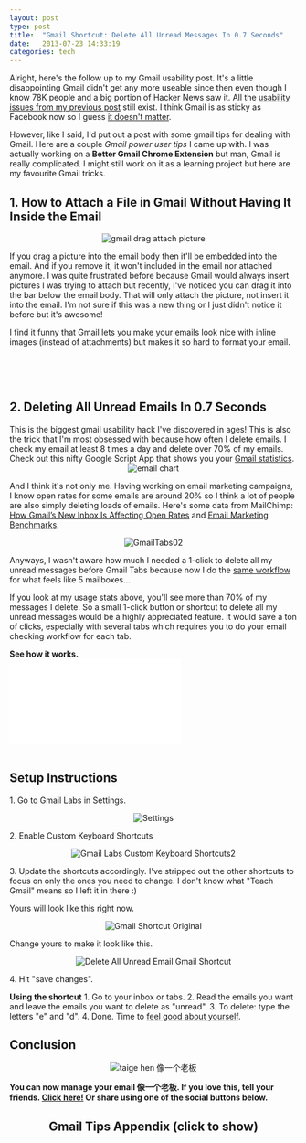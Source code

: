 ```yaml
---
layout: post
type: post
title:  "Gmail Shortcut: Delete All Unread Messages In 0.7 Seconds"
date:   2013-07-23 14:33:19
categories: tech
---
```

Alright, here's the follow up to my Gmail usability post. It's a little disappointing Gmail didn't get any more useable since then even though I know 78K people and a big portion of Hacker News saw it. All the <a href="http://www.taigeair.com/why-gmail-2013-sucks-terribad-user-experience.html">usability issues from my previous post</a> still exist. I think Gmail is as sticky as Facebook now so I guess <a href="http://www.theonion.com/articles/facebook-we-will-make-our-product-worse-you-will-b,33074/" target="_blank">it doesn't matter</a>.

However, like I said, I'd put out a post with some gmail tips for dealing with Gmail. Here are a couple <em>Gmail power user tips </em> I came up with. I was actually working on a <strong>Better Gmail Chrome Extension</strong> but man, Gmail is really complicated. I might still work on it as a learning project but here are my favourite Gmail tricks.

<h2>1. How to Attach a File in Gmail Without Having It Inside the Email</h2>

<center><img src="{{site.url}}/assets/posts/gmail-drag-attach-picture.jpg" alt="gmail drag attach picture" ></center>

If you drag a picture into the email body then it'll be embedded into the email. And if you remove it, it won't included in the email nor attached anymore. I was quite frustrated before because Gmail would always insert pictures I was trying to attach but recently, I've noticed you can drag it into the bar below the email body. That will only attach the picture, not insert it into the email. I'm not sure if this was a new thing or I just didn't notice it before but it's awesome!

I find it funny that Gmail lets you make your emails look nice with inline images (instead of attachments) but makes it so hard to format your email. 

<center>
<script async src="//pagead2.googlesyndication.com/pagead/js/adsbygoogle.js"></script>
<ins class="adsbygoogle"
     style="display:inline-block;width:320px;height:50px"
     data-ad-client="ca-pub-6980078218155730"
     data-ad-slot="8737364100"></ins>
<script>
(adsbygoogle = window.adsbygoogle || []).push({});
</script>
<br>
</center>

<h2>2. Deleting All Unread Emails In 0.7 Seconds</h2>
This is the biggest gmail usability hack I've discovered in ages! This is also the trick that I'm most obsessed with because how often I delete emails. I check my email at least 8 times a day and delete over 70% of my emails. Check out this nifty Google Script App that shows you your <a href="http://www.gmailmeter.com/" target="_blank">Gmail statistics</a>. 

<center><img src="{{site.url}}/assets/posts/chart.png" alt="email chart" ></center>

And I think it's not only me. Having working on email marketing campaigns, I know open rates for some emails are around 20% so I think a lot of people are also simply deleting loads of emails. Here's some data from MailChimp: <a href="http://blog.mailchimp.com/how-gmails-new-inbox-is-affecting-open-rates/" target="_blank">How Gmail’s New Inbox Is Affecting Open Rates</a> and <a href="http://mailchimp.com/resources/research/email-marketing-benchmarks/" target="_blank">Email Marketing Benchmarks</a>.

<center><img src="{{site.url}}/assets/posts/GmailTabs02-1024x555.png" alt="GmailTabs02" ></center>

Anyways, I wasn't aware how much I needed a 1-click to delete all my unread messages before Gmail Tabs because now I do the <a href="http://www.taigeair.com/inbox-zero-flow/">same workflow</a> for what feels like 5 mailboxes...  

If you look at my usage stats above, you'll see more than 70% of my messages I delete. So a small 1-click button or shortcut to delete all my unread messages would be a highly appreciated feature. It would save a ton of clicks, especially with several tabs which requires you to do your email checking workflow for each tab.

<div class="video-wrapper"><strong>See how it works.<br></strong>
<iframe src="//www.youtube.com/embed/0cWW_ieo9ic" frameborder="0" allowfullscreen></iframe></div>

<br>

<h2>Setup Instructions</h2>

<p>1. Go to Gmail Labs in Settings.</p> 

<center><img src="{{site.url}}/assets/posts/Settings.jpg" alt="Settings" ></center>

<p>2. Enable Custom Keyboard Shortcuts</p>
<center><img src="{{site.url}}/assets/posts/Gmail-Labs-Custom-Keyboard-Shortcuts2.jpg" alt="Gmail Labs Custom Keyboard Shortcuts2"></center>

<p>3. Update the shortcuts accordingly. I've stripped out the other shortcuts to focus on only the ones you need to change. I don't know what "Teach Gmail" means so I left it in there :)

Yours will look like this right now.</p>

<center><img src="{{site.url}}/assets/posts/Gmail-Shortcut-Original.jpg" alt="Gmail Shortcut Original" ></center>

<p>Change yours to make it look like this.</p>

<center><img src="{{site.url}}/assets/posts/Delete-All-Unread-Email-Gmail-Shortcut.jpg" alt="Delete All Unread Email Gmail Shortcut" ></center>

<p>4. Hit "save changes".</p>

<p>
<strong>Using the shortcut</strong>
1. Go to your inbox or tabs. 
2. Read the emails you want and leave the emails you want to delete as "unread". 
3. To delete: type the letters "e" and "d". 
4. Done. Time to <a href="http://youtu.be/HG9paM_3QRM?t=4m12s" target="_blank">feel good about yourself</a>. 
</p>

<h2>Conclusion</h2>

<center><img src="{{site.url}}/assets/posts/taige-hen-像一个老板.jpg" alt="taige hen 像一个老板" ></center>

<p>
<strong>You can now manage your email 像一个老板. If you love this, tell your friends. <a href="https://twitter.com/intent/tweet?text=I'm+loving+gmail+with+@taigeair's+delete+all+unread+emails+shortcut!+Check+it+out+at+http://www.taigeair.com/gmail-shortcuts-you-will-love/" target="_blank">Click here!</a> Or share using one of the social buttons below.</strong>
</p>

<center><h2>Gmail Tips Appendix <span id="show-apx">(<a style="cursor:pointer;" onclick="show();">click to show</a>)</span></h2></center>

<div id="gmail-appendix" style="display:none;">

<strong>While in Inbox View or on a Thread</strong>

<p>Compose: c</p>
<p>Archive: y (basically removes inbox label)
Delete selected emails: # (<a href="http://www.rottentomatoes.com/m/olympus_has_fallen_2013/quotes/">shift + 3</a>)
Mute: m (<a href="https://support.google.com/mail/answer/47787?hl=en">skips the inbox for new messages in the thread unless directed to you</a>)</p>

<strong>Whilst Editing an Email</strong>

<p>Since it's so hard to format your emails with buttons now, I guess it's time to invest in learning these shortcuts. Still nothing for changing font color, background, etc.</p>

<p>Go back to inbox: u <br>
Reply: r <br>
Forward: f <br>
Reply all: a</p>

<p>Formatting <br>
Insert a link: cmd + k <br>
Indent: cmd + ]<br>
Un-Indent: cmd + [<br>
Bold: cmd + b<br>
Italic: cmd + i<br>
Bulleted list: cmd + shift + 8 :	<br>
Quote: cmd + shift + 9 :</p>

<p>You can type "?" in gmail to see available shortcuts anytime as long as you're not composing.
</p>
</div>

<script type="text/javascript">
function show(){
jQuery('#gmail-appendix').show();
jQuery('#show-apx').remove();
}
</script>